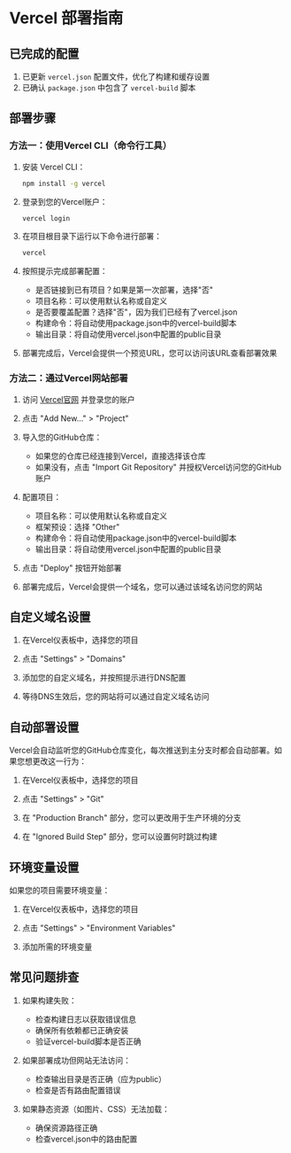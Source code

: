 # Vercel 部署指南

## 已完成的配置

1. 已更新 `vercel.json` 配置文件，优化了构建和缓存设置
2. 已确认 `package.json` 中包含了 `vercel-build` 脚本

## 部署步骤

### 方法一：使用Vercel CLI（命令行工具）

1. 安装 Vercel CLI：
   ```bash
   npm install -g vercel
   ```

2. 登录到您的Vercel账户：
   ```bash
   vercel login
   ```

3. 在项目根目录下运行以下命令进行部署：
   ```bash
   vercel
   ```

4. 按照提示完成部署配置：
   - 是否链接到已有项目？如果是第一次部署，选择"否"
   - 项目名称：可以使用默认名称或自定义
   - 是否要覆盖配置？选择"否"，因为我们已经有了vercel.json
   - 构建命令：将自动使用package.json中的vercel-build脚本
   - 输出目录：将自动使用vercel.json中配置的public目录

5. 部署完成后，Vercel会提供一个预览URL，您可以访问该URL查看部署效果

### 方法二：通过Vercel网站部署

1. 访问 [Vercel官网](https://vercel.com) 并登录您的账户

2. 点击 "Add New..." > "Project"

3. 导入您的GitHub仓库：
   - 如果您的仓库已经连接到Vercel，直接选择该仓库
   - 如果没有，点击 "Import Git Repository" 并授权Vercel访问您的GitHub账户

4. 配置项目：
   - 项目名称：可以使用默认名称或自定义
   - 框架预设：选择 "Other"
   - 构建命令：将自动使用package.json中的vercel-build脚本
   - 输出目录：将自动使用vercel.json中配置的public目录

5. 点击 "Deploy" 按钮开始部署

6. 部署完成后，Vercel会提供一个域名，您可以通过该域名访问您的网站

## 自定义域名设置

1. 在Vercel仪表板中，选择您的项目

2. 点击 "Settings" > "Domains"

3. 添加您的自定义域名，并按照提示进行DNS配置

4. 等待DNS生效后，您的网站将可以通过自定义域名访问

## 自动部署设置

Vercel会自动监听您的GitHub仓库变化，每次推送到主分支时都会自动部署。如果您想更改这一行为：

1. 在Vercel仪表板中，选择您的项目

2. 点击 "Settings" > "Git"

3. 在 "Production Branch" 部分，您可以更改用于生产环境的分支

4. 在 "Ignored Build Step" 部分，您可以设置何时跳过构建

## 环境变量设置

如果您的项目需要环境变量：

1. 在Vercel仪表板中，选择您的项目

2. 点击 "Settings" > "Environment Variables"

3. 添加所需的环境变量

## 常见问题排查

1. 如果构建失败：
   - 检查构建日志以获取错误信息
   - 确保所有依赖都已正确安装
   - 验证vercel-build脚本是否正确

2. 如果部署成功但网站无法访问：
   - 检查输出目录是否正确（应为public）
   - 检查是否有路由配置错误

3. 如果静态资源（如图片、CSS）无法加载：
   - 确保资源路径正确
   - 检查vercel.json中的路由配置 